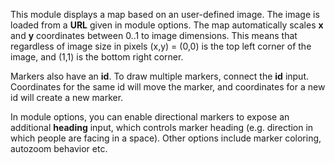 
[comment]: # (VisualizationsCanvasModule)
This module displays a map based on an user-defined image. The image is loaded from a **URL** given in module options. The map automatically scales **x** and **y** coordinates between 0..1 to image dimensions. This means that regardless of image size in pixels (x,y) = (0,0) is the top left corner of the image, and (1,1) is the bottom right corner.  

Markers also have an **id**. To draw multiple markers, connect the **id** input. Coordinates for the same id will move the marker, and coordinates for a new id will create a new marker.  

In module options, you can enable directional markers to expose an additional **heading** input, which controls marker heading (e.g. direction in which people are facing in a space). Other options include marker coloring, autozoom behavior etc.